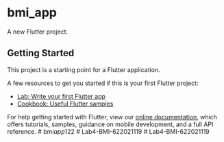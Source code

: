 # bmi_app

A new Flutter project.

## Getting Started

This project is a starting point for a Flutter application.

A few resources to get you started if this is your first Flutter project:

- [Lab: Write your first Flutter app](https://flutter.dev/docs/get-started/codelab)
- [Cookbook: Useful Flutter samples](https://flutter.dev/docs/cookbook)

For help getting started with Flutter, view our
[online documentation](https://flutter.dev/docs), which offers tutorials,
samples, guidance on mobile development, and a full API reference.
#   b m i _ a p p _ 1 2 2  
 #   L a b 4 - B M I - 6 2 2 0 2 1 1 1 9  
 #   L a b 4 - B M I - 6 2 2 0 2 1 1 1 9  
 